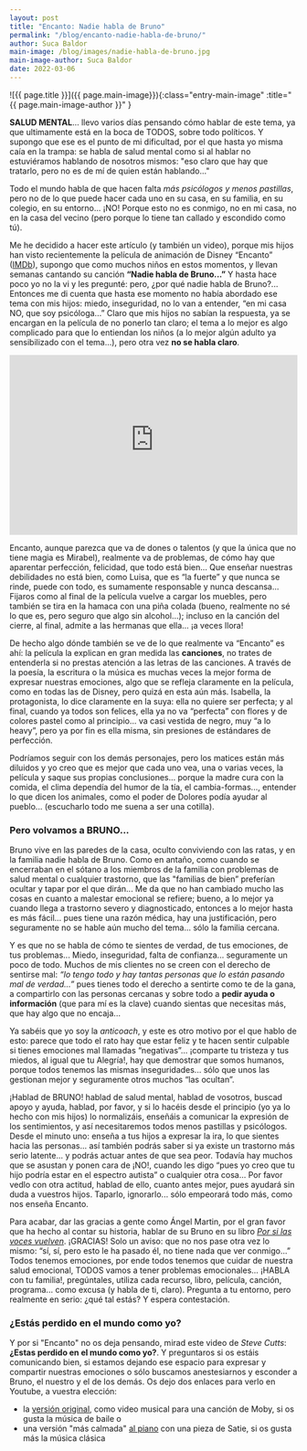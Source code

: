 ```yaml
---
layout: post
title: "Encanto: Nadie habla de Bruno"
permalink: "/blog/encanto-nadie-habla-de-bruno/"
author: Suca Baldor
main-image: /blog/images/nadie-habla-de-bruno.jpg
main-image-author: Suca Baldor
date: 2022-03-06
---
```


![{{ page.title }}]({{ page.main-image}}){:class="entry-main-image" :title="{{ page.main-image-author }}" }

**SALUD MENTAL**... llevo varios días pensando cómo hablar de este tema, ya que ultimamente está en la boca de TODOS, sobre todo políticos. Y supongo que ese es el punto de mi dificultad, por el que hasta yo misma caía en la trampa: se habla de salud mental como si al hablar no estuviéramos hablando de nosotros mismos: "eso claro que hay que tratarlo, pero no es de mí de quien están hablando..."

Todo el mundo habla de que hacen falta *más psicólogos y menos pastillas*, pero no de lo que puede hacer cada uno en su casa, en su familia, en su colegio, en su entorno... ¡NO! Porque esto no es conmigo, no en mi casa, no en la casa del vecino (pero porque lo tiene tan callado y escondido como tú).

Me he decidido a hacer este artículo (y también un video), porque mis hijos han visto recientemente la película de animación de Disney “Encanto” ([IMDb](https://www.imdb.com/title/tt2953050/)), supongo que como muchos niños en estos momentos, y llevan semanas cantando su canción **“Nadie habla de Bruno...”** Y hasta hace poco yo no la vi y les pregunté: pero, ¿por qué nadie habla de Bruno?... Entonces me di cuenta que hasta ese momento no había abordado ese tema con mis hijos: miedo, inseguridad, no lo van a entender, “en mi casa NO, que soy psicóloga...” Claro que mis hijos no sabían la respuesta, ya se encargan en la película de no ponerlo tan claro; el tema a lo mejor es algo complicado para que lo entiendan los niños (a lo mejor algún adulto ya sensibilizado con el tema...), pero otra vez **no se habla claro**.

<iframe width="100%" height="315" src="https://www.youtube-nocookie.com/embed/gPWMFVq-5Jw" title="YouTube video player" frameborder="0" allow="accelerometer; autoplay; clipboard-write; encrypted-media; gyroscope; picture-in-picture" allowfullscreen></iframe>

Encanto, aunque parezca que va de dones o talentos (y que la única que no tiene magia es Mirabel), realmente va de problemas, de cómo hay que aparentar perfección, felicidad, que todo está bien... Que enseñar nuestras debilidades no está bien, como Luisa, que es “la fuerte” y que nunca se rinde, puede con todo, es sumamente responsable y nunca descansa... Fijaros como al final de la película vuelve a cargar los muebles, pero también se tira en la hamaca con una piña colada (bueno, realmente no sé lo que es, pero seguro que algo sin alcohol...); incluso en la canción del cierre, al final, admite a las hermanas que ella... ¡a veces llora! 

De hecho algo dónde también se ve de lo que realmente va “Encanto” es ahí: la película la explican en gran medida las **canciones**, no trates de entenderla si no prestas atención a las letras de las canciones. A través de la poesía, la escritura o la música es muchas veces la mejor forma de expresar nuestras emociones, algo que se refleja claramente en la película, como en todas las de Disney, pero quizá en esta aún más. Isabella, la protagonista, lo dice claramente en la suya: ella no quiere ser perfecta; y al final, cuando ya todos son felices, ella ya no va “perfecta” con flores y de colores pastel como al principio... va casi vestida de negro, muy “a lo heavy”, pero ya por fin es ella misma, sin presiones de estándares de perfección.

Podríamos seguir con los demás personajes, pero los matices están más diluidos y yo creo que es mejor que cada uno vea, una o varias veces, la película y saque sus propias conclusiones... porque la madre cura con la comida, el clima dependía del humor de la tía, el cambia-formas..., entender lo que dicen los animales, como el poder de Dolores podía ayudar al pueblo... (escucharlo todo me suena a ser una cotilla). 

<h3>Pero volvamos a BRUNO...</h3>

Bruno vive en las paredes de la casa, oculto conviviendo con las ratas, y en la familia nadie habla de Bruno. Como en antaño, como cuando se encerraban en el sótano a los miembros de la familia con problemas de salud mental o cualquier trastorno, que las "familias de bien” preferían ocultar y tapar por el que dirán... Me da que no han cambiado mucho las cosas en cuanto a malestar emocional se refiere; bueno, a lo mejor ya cuando llega a trastorno severo y diagnosticado, entonces a lo mejor hasta es más fácil... pues tiene una razón médica, hay una justificación, pero seguramente no se hable aún mucho del tema... sólo la familia cercana.

Y es que no se habla de cómo te sientes de verdad, de tus emociones, de tus problemas... Miedo, inseguridad, falta de confianza... seguramente un poco de todo. Muchos de mis clientes no se creen con el derecho de sentirse mal: *“lo tengo todo y hay tantas personas que lo están pasando mal de verdad...”* pues tienes todo el derecho a sentirte como te de la gana, a compartirlo con las personas cercanas y sobre todo a **pedir ayuda o información** (que para mí es la clave) cuando sientas que necesitas más, que hay algo que no encaja...

Ya sabéis que yo soy la *anticoach*, y este es otro motivo por el que hablo de esto: parece que todo el rato hay que estar feliz y te hacen sentir culpable si tienes emociones mal llamadas “negativas”... ¡comparte tu tristeza y tus miedos, al igual que tu Alegría!, hay que demostrar que somos humanos, porque todos tenemos las mismas inseguridades... sólo que unos las gestionan mejor y seguramente otros muchos “las ocultan”.

¡Hablad de BRUNO! hablad de salud mental, hablad de vosotros, buscad apoyo y ayuda, hablad, por favor, y si lo hacéis desde el principio (yo ya lo hecho con mis hijos) lo normalizáis, enseñáis a comunicar la expresión de los sentimientos, y así necesitaremos todos menos pastillas y psicólogos. Desde el minuto uno: enseña a tus hijos a expresar la ira, lo que sientes hacia las personas... así también podrás saber si ya existe un trastorno más serio latente... y podrás actuar antes de que sea peor. Todavía hay muchos que se asustan y ponen cara de ¡NO!, cuando les digo “pues yo creo que tu hijo podría estar en el espectro autista” o cualquier otra cosa... Por favor vedlo con otra actitud, hablad de ello, cuanto antes mejor, pues ayudará sin duda a vuestros hijos. Taparlo, ignorarlo... sólo empeorará todo más, como nos enseña Encanto.

Para acabar, dar las gracias a gente como Ángel Martin, por el gran favor que ha hecho al contar su historia, hablar de su Bruno en su libro [*Por si las voces vuelven*](https://www.amazon.es/Por-las-voces-vuelven-Ficci%C3%B3n/dp/8408249215/ref=sr_1_1). ¡GRACIAS! Solo un aviso: que no nos pase otra vez lo mismo: “sí, sí, pero esto le ha pasado él, no tiene nada que ver conmigo...” Todos tenemos emociones, por ende todos tenemos que cuidar de nuestra salud emocional, TODOS vamos a tener problemas emocionales... ¡HABLA con tu familia!, pregúntales, utiliza cada recurso, libro, película, canción, programa... como excusa (y habla de ti, claro). Pregunta a tu entorno, pero realmente en serio: ¿qué tal estás? Y espera contestación.

<h3>¿Estás perdido en el mundo como yo?</h3>

Y por si "Encanto" no os deja pensando, mirad este video de *Steve Cutts*: **¿Estas perdido en el mundo como yo?**. Y preguntaros si os estáis comunicando bien, si estamos dejando ese espacio para expresar y compartir nuestras emociones o sólo buscamos anestesiarnos y esconder a Bruno, el nuestro y el de los demás. Os dejo dos enlaces para verlo en Youtube, a vuestra elección:
- la [versión original](https://youtu.be/rnlorowlp9A), como video musical para una canción de Moby, si os gusta la música de baile o
- una versión "más calmada" [al piano](https://youtu.be/ZYAcnpS2EqU) con una pieza de Satie, si os gusta más la música clásica
